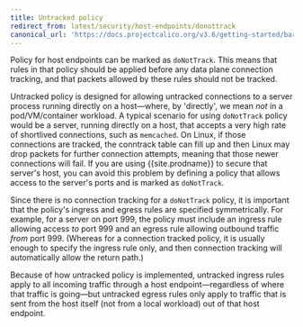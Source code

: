 ```yaml
---
title: Untracked policy
redirect_from: latest/security/host-endpoints/donottrack
canonical_url: 'https://docs.projectcalico.org/v3.6/getting-started/bare-metal/policy/donottrack'
---
```



Policy for host endpoints can be marked as `doNotTrack`.  This means that rules
in that policy should be applied before any data plane connection tracking, and
that packets allowed by these rules should not be tracked.

Untracked policy is designed for allowing untracked connections to a server
process running directly on a host—where, by 'directly', we mean _not_ in a
pod/VM/container workload.  A typical scenario for using `doNotTrack` policy
would be a server, running directly on a host, that accepts a very high rate of
shortlived connections, such as `memcached`.  On Linux, if those connections
are tracked, the conntrack table can fill up and then Linux may drop packets
for further connection attempts, meaning that those newer connections will
fail.  If you are using {{site.prodname}} to secure that server's host, you can avoid this
problem by defining a policy that allows access to the server's ports and is
marked as `doNotTrack`.

Since there is no connection tracking for a `doNotTrack` policy, it is
important that the policy's ingress and egress rules are specified
symmetrically.  For example, for a server on port 999, the policy must include
an ingress rule allowing access *to* port 999 and an egress rule allowing
outbound traffic *from* port 999.  (Whereas for a connection tracked policy, it
is usually enough to specify the ingress rule only, and then connection
tracking will automatically allow the return path.)

Because of how untracked policy is implemented, untracked ingress rules apply
to all incoming traffic through a host endpoint—regardless of where that
traffic is going—but untracked egress rules only apply to traffic that is
sent from the host itself (not from a local workload) out of that host
endpoint.

